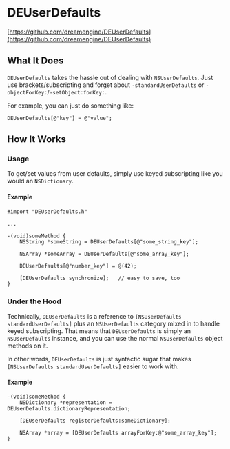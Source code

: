 # DEUserDefaults
[https://github.com/dreamengine/DEUserDefaults](https://github.com/dreamengine/DEUserDefaults)

## What It Does

`DEUserDefaults` takes the hassle out of dealing with `NSUserDefaults`. Just use brackets/subscripting and forget about `-standardUserDefaults` or `-objectForKey:`/`-setObject:forKey:`.

For example, you can just do something like:

	DEUserDefaults[@"key"] = @"value";

## How It Works

### Usage

To get/set values from user defaults, simply use keyed subscripting like you would an `NSDictionary`.

#### Example

	#import "DEUserDefaults.h"

	...

	-(void)someMethod {
		NSString *someString = DEUserDefaults[@"some_string_key"];
		
		NSArray *someArray = DEUserDefaults[@"some_array_key"];
		
		DEUserDefaults[@"number_key"] = @(42);
		
		[DEUserDefaults synchronize];	// easy to save, too
	}


### Under the Hood

Technically, `DEUserDefaults` is a reference to `[NSUserDefaults standardUserDefaults]` plus an `NSUserDefaults` category mixed in to handle keyed subscripting. That means that `DEUserDefaults` is simply an `NSUserDefaults` instance, and you can use the normal `NSUserDefaults` object methods on it.

In other words, `DEUserDefaults` is just syntactic sugar that makes `[NSUserDefaults standardUserDefaults]` easier to work with.

#### Example

	-(void)someMethod {
		NSDictionary *representation = DEUserDefaults.dictionaryRepresentation;
		
		[DEUserDefaults registerDefaults:someDictionary];
		
		NSArray *array = [DEUserDefaults arrayForKey:@"some_array_key"];
	}